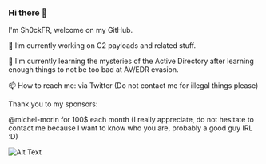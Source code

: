 ### Hi there 👋

I'm Sh0ckFR, welcome on my GitHub.

🔭 I’m currently working on C2 payloads and related stuff.

🌱 I'm currently learning the mysteries of the Active Directory after learning enough things to not be too bad at AV/EDR evasion.

📫 How to reach me: via Twitter (Do not contact me for illegal things please)

Thank you to my sponsors:

@michel-morin for 100$ each month (I really appreciate, do not hesitate to contact me because I want to know who you are, probably a good guy IRL :D)

![Alt Text](https://raw.githubusercontent.com/Sh0ckFR/Sh0ckFR/main/hackerman.gif)
